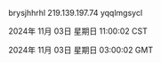brysjhhrhl 219.139.197.74 yqqlmgsycl

2024年 11月 03日 星期日 11:00:02 CST

2024年 11月 03日 星期日 03:00:02 GMT
